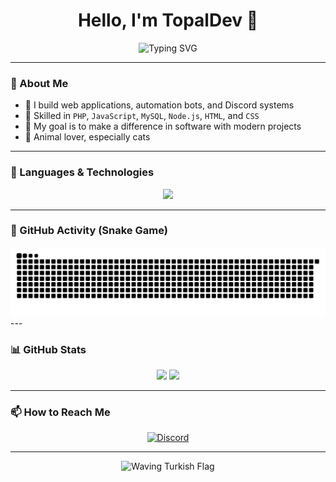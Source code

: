 <h1 align="center">Hello, I'm TopalDev 👋</h1>

<p align="center">
  <img src="https://readme-typing-svg.demolab.com?font=Fira+Code&size=22&pause=1000&color=F78D3E&center=true&vCenter=true&width=435&lines=Web+Developer;(JS%2FPHP);Software+Enthusiast;Automation+Bot+Creator" alt="Typing SVG" />
</p>

---

### 🧠 About Me

- 🚀 I build web applications, automation bots, and Discord systems  
- 🧰 Skilled in `PHP`, `JavaScript`, `MySQL`, `Node.js`, `HTML`, and `CSS`  
- 🎯 My goal is to make a difference in software with modern projects  
- 🐾 Animal lover, especially cats  

---

### 🚀 Languages & Technologies

<p align="center">
  <img src="https://skillicons.dev/icons?i=js,php,nodejs,html,css,react,mysql,linux,vscode" />
</p>

---

### 🐍 GitHub Activity (Snake Game)

<picture>
  <source media="(prefers-color-scheme: dark)" srcset="https://raw.githubusercontent.com/CagatayAkkas/CagatayAkkas/output/github-contribution-grid-snake-dark.svg">
  <source media="(prefers-color-scheme: light)" srcset="https://raw.githubusercontent.com/CagatayAkkas/CagatayAkkas/output/github-contribution-grid-snake.svg">
  <img alt="github contribution grid snake animation" src="https://raw.githubusercontent.com/CagatayAkkas/CagatayAkkas/output/github-contribution-grid-snake.svg">
</picture>
---

### 📊 GitHub Stats

<p align="center">
  <img src="https://github-readme-stats.vercel.app/api?username=TopalDev&show_icons=true&theme=tokyonight" />
  <img src="https://github-readme-streak-stats.herokuapp.com/?user=TopalDev&theme=tokyonight" />
</p>

---

### 📫 How to Reach Me

<p align="center">
  <a href="https://discordapp.com/users/deliyurek#1234" target="_blank">
    <img src="https://raw.githubusercontent.com/simple-icons/simple-icons/develop/icons/discord.svg" alt="Discord" height="30" />
  </a>
</p>

---



<p align="center">
  <img src="https://media.tenor.com/images/8f9a2072a2e2633d96edc348a72a71a9/tenor.gif" alt="Waving Turkish Flag" width="150" />
</p>

